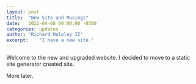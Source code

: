 ```yaml
---
layout: post
title:  "New Site and Musings"
date:   2022-04-08 00:00:00 -0500
categories:	updates
author:	"Richard Maloley II"
excerpt:	"I have a new site."
---
```

Welcome to the new and upgraded website. I decided to move to a static site generator created site.

More later.
